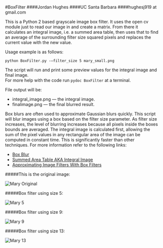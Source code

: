 #BoxFilter
####Jordan Hughes
####UC Santa Barbara
####hughesj919 at gmail.com

This is a Python 2 based grayscale image box filter.  It uses the open cv module just to read our image in and create a matrix.
From there it calculates an integral image, i.e. a summed area table, then uses that to find an average of the surrounding filter size
squared pixels and replaces the current value with the new value.

Usage example is as follows:

```python BoxFilter.py -—filter_size 5 mary_small.png```

The script will run and print some preview values for the integral image and final image.  
For more help with the code run ```pydoc BoxFilter``` at a terminal.

File output will be:

* integral_image.png — the integral image.
* finalimage.png — the final blurred result.

Box blurs are often used to approximate Gaussian blurs quickly. This script will blur images using a box based on the filter size parameter. 
As filter size increases, the level of blurring increases because all pixels inside the boxes bounds are averaged. 
The integral image is calculated first, allowing the sum of the pixel values in any rectangular area of the image can
be computed in constant time. This is significantly faster than other techniques. For more information refer to the following links:

* [Box Blur](https://en.wikipedia.org/wiki/Box_blur)
* [Summed Area Table AKA Integral Image](https://en.wikipedia.org/wiki/Summed_area_table)
* [Approximating Image Filters With Box Filters](http://www.contrib.andrew.cmu.edu/~bpires/pdfs/box_filters.pdf)

#####This is the original image: 

![Mary Original](/images/mary_small.png)

#####Box filter using size 5:

![Mary 5](/images/mary_small_5.png)

#####Box filter using size 9:

![Mary 9](/images/mary_small_9.png)

#####Box filter using size 13:

![Mary 13](/images/mary_small_13.png)
